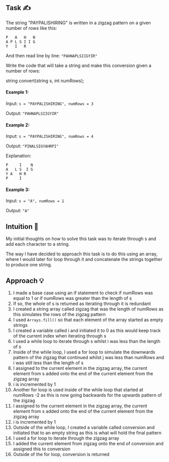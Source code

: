 ## Task ✍
The string "PAYPALISHIRING" is written in a zigzag pattern on a given number of rows like this:

```
P   A   H   N
A P L S I I G
Y   I   R
```
And then read line by line: ```"PAHNAPLSIIGYIR"```

Write the code that will take a string and make this conversion given a number of rows:

string convert(string s, int numRows);

#### Example 1:
Input: ```s = "PAYPALISHIRING", numRows = 3```

Output: ```"PAHNAPLSIIGYIR"```

#### Example 2:
Input: ```s = "PAYPALISHIRING", numRows = 4```

Output: ```"PINALSIGYAHRPI"```

Explanation:
```
P     I    N
A   L S  I G
Y A   H R
P     I
```
#### Example 3:
Input: ```s = "A", numRows = 1```

Output: ```"A"```

## Intuition 💬
<!-- Describe your first thoughts on how to solve this problem. -->
My initial thoughts on how to solve this task was to iterate through s and add each character to a string.

The way I have decided to approach this task is to do this using an array, where I would later for loop through it and concatenate the strings together to produce one string.

## Approach 💡
<!-- Describe your approach to solving the problem. -->
1. I made a base case using an if statement to check if numRows was equal to 1 or if numRows was greater than the length of s
2. If so, the whole of s is returned as iterating through it is redundant
3. I created a string array called zigzag that was the length of numRows as this simulates the rows of the zigzag pattern
4. I used ```Arrays.fill()``` so that each element of the array started as empty strings
5. I created a variable called i and initiated it to 0 as this would keep track of the current index when iterating through s
6. I used a while loop to iterate through s whilst i was less than the length of s
7. Inside of the while loop, I used a for loop to simulate the downwards pattern of the zigzag that continued whilst j was less than numRows and i was still less than the length of s
8. I assigned to the current element in the zigzag array, the current element from s added onto the end of the current element from the zigzag array
9. i is incremented by 1
10. Another for loop is used inside of the while loop that started at numRows -2 as this is now going backwards for the upwards pattern of the zigzag
11. I assigned to the current element in the zigzag array, the current element from s added onto the end of the current element from the zigzag array
12. i is incremented by 1
13. Outside of the while loop, I created a variable called conversion and initiated that to an empty string as this is what will hold the final pattern
14. I used a for loop to iterate through the zigzag array
15. I added the current element from zigzag onto the end of conversion and assigned this to conversion
16. Outside of the for loop, conversion is returned
